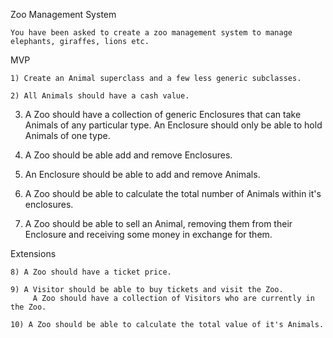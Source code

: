 Zoo Management System

	You have been asked to create a zoo management system to manage elephants, giraffes, lions etc.

MVP

	1) Create an Animal superclass and a few less generic subclasses.

	2) All Animals should have a cash value.

  3) A Zoo should have a collection of generic Enclosures that can take Animals of any particular type. 
	   An Enclosure should only be able to hold Animals of one type.

  4) A Zoo should be able add and remove Enclosures.

  5) An Enclosure should be able to add and remove Animals.

  6) A Zoo should be able to calculate the total number of Animals within it's enclosures.

  7) A Zoo should be able to sell an Animal, removing them from their Enclosure and receiving some money in exchange for them.


Extensions

	8) A Zoo should have a ticket price.

	9) A Visitor should be able to buy tickets and visit the Zoo. 
		 A Zoo should have a collection of Visitors who are currently in the Zoo.

	10)	A Zoo should be able to calculate the total value of it's Animals.

